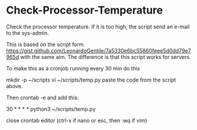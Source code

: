 # Check-Processor-Temperature

Check the processor temperature. If it is too high, the script send an e-mail to the sys-admin.

This is based on the script form https://gist.github.com/LeonardoGentile/7a5330e6bc55860feee5d0dd79e7965d with the same aim. The difference is that this script works for servers.

To make this as a cronjob running every 30 min do this

mkdir -p ~/scripts
vi ~/scripts/temp.py
paste the code from the script above.

Then crontab -e and add this:

30 * * * * python3 ~/scripts/temp.py

close crontab editor (ctrl-x if nano or esc, then :wq if vim)




